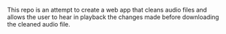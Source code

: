 This repo  is an attempt to create a web app that cleans audio files and allows the user to hear in playback the changes made before downloading the cleaned audio file.
